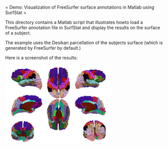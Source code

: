 = Demo: Visualization of FreeSurfer surface annotations in Matlab using SurfStat =

This directory contains a Matlab script that illustrates howto load a FreeSurfer annotation file in SurfStat and display the results on the surface of a subject.

The example uses the Desikan parcellation of the subjects surface (which is generated by FreeSurfer by default.)

Here is a screenshot of the results:

![Desikan](./desikan_surfstat.png?raw=true "Visualization of Desikan atlas parcellation for an example subject.")
